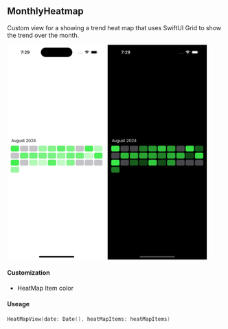 ## MonthlyHeatmap

Custom view for a showing a trend heat map that uses SwiftUI Grid to show the trend over the month.

<picture>
<img src="monthly-heat-map-light.jpg" height="500px">
</picture>
<picture>
<img src="monthly-heat-map-dark.jpg" height="500px">
</picture>

#### Customization
- HeatMap Item color

#### Useage
```swift
HeatMapView(date: Date(), heatMapItems: heatMapItems)
```